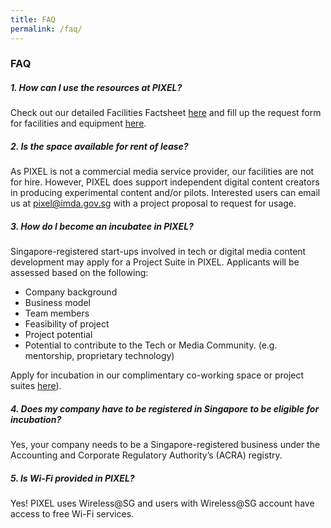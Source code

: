 ```yaml
---
title: FAQ
permalink: /faq/
---
```

### **FAQ**

##### 1. How can I use the resources at PIXEL?

Check out our detailed Facilities Factsheet [here](https://go.gov.sg/pixel-facitility-factsheet) and fill up the request form for facilities and equipment [here](https://go.gov.sg/preqform).

##### 2. Is the space available for rent of lease?

As PIXEL is not a commercial media service provider, our facilities are not for hire. However, PIXEL does support independent digital content creators in producing experimental content and/or pilots. Interested users can email us at pixel@imda.gov.sg with a project proposal to request for usage.

##### 3. How do I become an incubatee in PIXEL?

Singapore-registered start-ups involved in tech or digital media content development may apply for a Project Suite in PIXEL. Applicants will be assessed based on the following:

*   Company background
*   Business model
*   Team members
*   Feasibility of project
*   Project potential
*   Potential to contribute to the Tech or Media Community. (e.g. mentorship, proprietary technology)

Apply for incubation in our complimentary co-working space or project suites [here](https://form.gov.sg/#!/6347a3c39854900012674f4d)).

##### 4. Does my company have to be registered in Singapore to be eligible for incubation?

Yes, your company needs to be a Singapore-registered business under the Accounting and Corporate Regulatory Authority’s (ACRA) registry.

##### 5. Is Wi-Fi provided in PIXEL?

Yes! PIXEL uses Wireless@SG and users with Wireless@SG account have access to free Wi-Fi services.